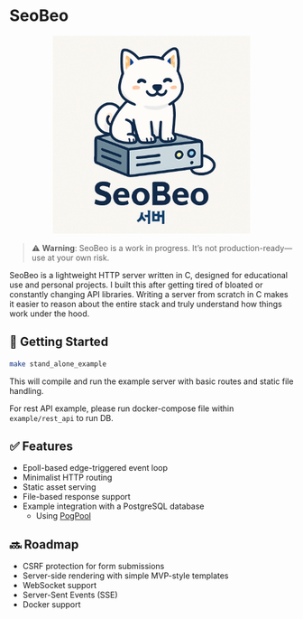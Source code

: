 # SeoBeo

<p align="center">
  <img src="/seobeo.png" width="350" height="350" alt="SeoBeo Logo"/>
</p>

> ⚠️ **Warning**: SeoBeo is a work in progress. It’s not production-ready—use at your own risk.

SeoBeo is a lightweight HTTP server written in C, designed for educational use and personal projects. I built this after getting tired of bloated or constantly changing API libraries. Writing a server from scratch in C makes it easier to reason about the entire stack and truly understand how things work under the hood.

## 🚀 Getting Started

```bash
make stand_alone_example
```

This will compile and run the example server with basic routes and static file handling.

For rest API example, please run docker-compose file within `example/rest_api` to run DB.

## ✅ Features

* Epoll-based edge-triggered event loop
* Minimalist HTTP routing
* Static asset serving
* File-based response support
* Example integration with a PostgreSQL database
  - Using [PogPool](https://github.com/MrJuneJune/pog_pool)

## 🔜 Roadmap

* CSRF protection for form submissions
* Server-side rendering with simple MVP-style templates
* WebSocket support
* Server-Sent Events (SSE)
* Docker support

